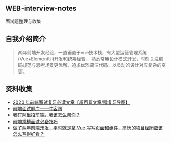 ## WEB-interview-notes

面试题整理与收集

## 自我介绍简介

> 两年前端开发经验，一直垂直于vue技术栈，有大型运营管理系统(Vue+ElementUI)开发和统筹经验， 熟悉常用设计模式开发，时刻关注编码规范与思考场景更优解，追求优雅简洁代码，以灵动的设计对应复杂的变更。

## 资料收集

- [2020 年前端面试复习必读文章【超百篇文章/赠复习导图】](https://juejin.im/post/5e8b163ff265da47ee3f54a6?utm_source=gold_browser_extension#heading-12)
- [前端面试题库——牛客网](https://www.nowcoder.com/tutorial/96/24304825a0c04ea9a53cdb09cb664834)
- [我在阿里招前端，我该怎么帮你？](https://s3egmentfault.com/a/1190000021761594)
- [前端跳槽面试必备技巧](https://articles.jerryshi.com/learning/fe/js-interview-skill.html#_2-3-%E4%B8%9A%E5%8A%A1%E5%88%86%E6%9E%90%E5%92%8C%E5%AE%9E%E6%88%98%E6%A8%A1%E6%8B%9F)
- [做了两年前端开发，平时就是拿 Vue 写写页面和组件，简历的项目经历应该怎么写得好看？](https://www.zhihu.com/question/384048633/answer/1134746899)
